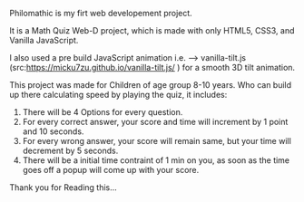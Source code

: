 Philomathic is my firt web developement project.

It is a Math Quiz Web-D project, which is made with only HTML5, CSS3, and Vanilla JavaScript.

I also used a pre build JavaScript animation i.e. --> vanilla-tilt.js  (src:https://micku7zu.github.io/vanilla-tilt.js/ ) for a smooth 3D tilt animation.


This project was made for Children of age group 8-10 years. Who can build up there calculating speed by playing the quiz, it includes:
1) There will be 4 Options for every question.
2) For every correct answer, your score and time will increment by 1 point and 10 seconds.
3) For every wrong answer, your score will remain same, but your time will decrement by 5 seconds.
4) There will be a initial time contraint of 1 min on you, as soon as the time goes off a popup will come up with your score.

Thank you for Reading this...
